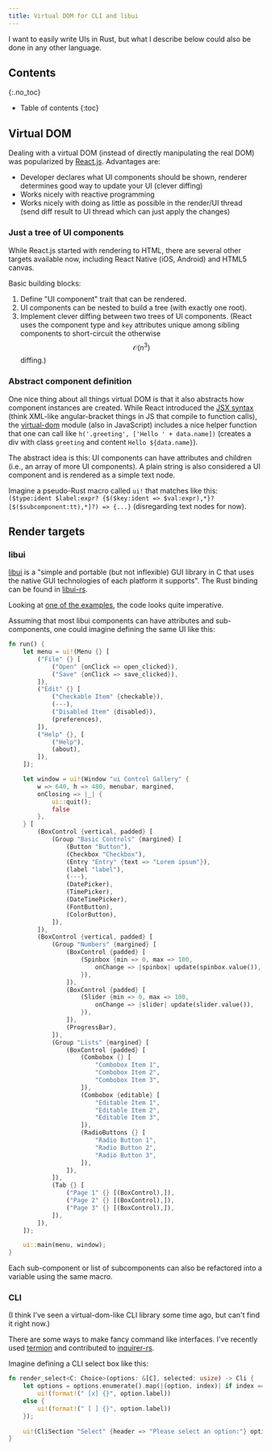 ```yaml
---
title: Virtual DOM for CLI and libui
---
```


I want to easily write UIs in Rust, but what I describe below could also be done in any other language.

## Contents
{:.no_toc}

* Table of contents
{:toc}

## Virtual DOM

Dealing with a virtual DOM (instead of directly manipulating the real DOM) was popularized by [React.js](https://facebook.github.io/react/). Advantages are:

- Developer declares what UI components should be shown, renderer determines good way to update your UI (clever diffing)
- Works nicely with reactive programming
- Works nicely with doing as little as possible in the render/UI thread (send diff result to UI thread which can just apply the changes)

### Just a tree of UI components

While React.js started with rendering to HTML, there are several other targets available now, including React Native (iOS, Android) and HTML5 canvas.

Basic building blocks:

1. Define "UI component" trait that can be rendered.
2. UI components can be nested to build a tree (with exactly one root).
2. Implement clever diffing between two trees of UI components. (React uses the component type and `key` attributes unique among sibling components to short-circuit the otherwise $$\mathcal{O}(n^3)$$ diffing.)

### Abstract component definition

One nice thing about all things virtual DOM is that it also abstracts how component instances are created. While React introduced the [JSX syntax](https://facebook.github.io/jsx/) (think XML-like angular-bracket things in JS that compile to function calls), the [virtual-dom](https://www.npmjs.com/package/virtual-dom) module (also in JavaScript) includes a nice helper function that one can call like `h('.greeting', ['Hello ' + data.name])` (creates a div with class `greeting` and content `Hello ${data.name}`).

The abstract idea is this: UI components can have attributes and children (i.e., an array of more UI components). A plain string is also considered a UI component and is rendered as a simple text node.

Imagine a pseudo-Rust macro called `ui!` that matches like this: `($type:ident $label:expr? {$($key:ident => $val:expr),*}? [$($subcomponent:tt),*]?) => {...}` (disregarding text nodes for now).

## Render targets

### libui

[libui](https://github.com/andlabs/libui) is a "simple and portable (but not inflexible) GUI library in C that uses the native GUI technologies of each platform it supports". The Rust binding can be found in [libui-rs](https://github.com/pcwalton/libui-rs).

Looking at [one of the examples](https://github.com/pcwalton/libui-rs/blob/13299d28f69f8009be8e08e453a9b0024f153a60/ui/examples/controlgallery.rs), the code looks quite imperative.

Assuming that most libui components can have attributes and sub-components, one could imagine defining the same UI like this:

```rust
fn run() {
    let menu = ui!(Menu {} [
        ("File" {} [
            ("Open" {onClick => open_clicked}),
            ("Save" {onClick => save_clicked}),
        ]),
        ("Edit" {} [
            ("Checkable Item" {checkable}),
            (---),
            ("Disabled Item" {disabled}),
            (preferences),
        ]), 
        ("Help" {}, [
            ("Help"),
            (about),
        ]),
    ]);

    let window = ui!(Window "ui Control Gallery" {
        w => 640, h => 480, menubar, margined,
        onClosing => |_| {
            ui::quit();
            false
        },
    } [
        (BoxControl {vertical, padded} [
            (Group "Basic Controls" {margined} [
                (Button "Button"),
                (Checkbox "Checkbox"),
                (Entry "Entry" {text => "Lorem ipsum"}),
                (label "label"),
                (---),
                (DatePicker),
                (TimePicker),
                (DateTimePicker),
                (FontButton),
                (ColorButton),
            ]),
        ]),
        (BoxControl {vertical, padded} [
            (Group "Numbers" {margined} [
                (BoxControl {padded} [
                    (Spinbox {min => 0, max => 100,
                        onChange => |spinbox| update(spinbox.value()),
                    }),
                ]),
                (BoxControl {padded} [
                    (Slider {min => 0, max => 100,
                        onChange => |slider| update(slider.value()),
                    }),
                ]),
                (ProgressBar),
            ]),
            (Group "Lists" {margined} [
                (BoxControl {padded} [
                    (Combobox {} [
                        "Combobox Item 1",
                        "Combobox Item 2",
                        "Combobox Item 3",
                    ]),
                    (Combobox {editable} [
                        "Editable Item 1",
                        "Editable Item 2",
                        "Editable Item 3",
                    ]),
                    (RadioButtons {} [
                        "Radio Button 1",
                        "Radio Button 2",
                        "Radio Button 3",
                    ]),
                ]),
            ]),
            (Tab {} [
                ("Page 1" {} [(BoxControl),]),
                ("Page 2" {} [(BoxControl),]),
                ("Page 3" {} [(BoxControl),]),
            ]),
        ]),
    ]);

    ui::main(menu, window);
}
```

Each sub-component or list of subcomponents can also be refactored into a variable using the same macro.

### CLI

(I think I've seen a virtual-dom-like CLI library some time ago, but can't find it right now.)

There are some ways to make fancy command like interfaces. I've recently used [termion](https://github.com/ticki/termion) and contributed to [inquirer-rs](https://github.com/Munksgaard/inquirer-rs).

Imagine defining a CLI select box like this:

```rust
fn render_select<C: Choice>(options: &[C], selected: usize) -> Cli {
	let options = options.enumerate().map(|(option, index)| if index == selected {
    	ui!(format!(" [x] {}", option.label))
    else {
    	ui!(format!(" [ ] {}", option.label))
    });
    
    ui!(CliSection "Select" {header => "Please select an option:"} options)
}
```

